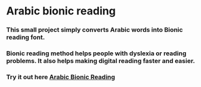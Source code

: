 # Arabic bionic reading

### This small project simply converts Arabic words into Bionic reading font.

### Bionic reading method helps people with dyslexia or reading problems. It also helps making digital reading faster and easier.

### Try it out here [Arabic Bionic Reading](https://arabic-bionic-reading-gules.vercel.app/)

